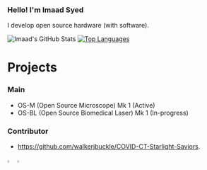 ### Hello! I'm Imaad Syed

I develop open source hardware (with software). 

![Imaad's GitHub Stats](https://github-readme-stats.vercel.app/api?username=isyedjr)
[![Top Languages](https://github-readme-stats.vercel.app/api/top-langs/?username=isyedjr)](https://github.com/isyedjr/github-readme-stats)

# Projects
### Main
- OS-M (Open Source Microscope) Mk 1 (Active)
- OS-BL (Open Source Biomedical Laser) Mk 1 (In-progress)

### Contributor
- https://github.com/walkerjbuckle/COVID-CT-Starlight-Saviors.

[<img src="https://img.icons8.com/color/48/000000/linkedin.png" width="3.5%"/>](https://www.linkedin.com/in/imaad-syed-4048b11a9)
<a href="mailto:isyedjr@gmail.com"> <img src="https://img.icons8.com/fluent/48/000000/gmail.png" width="3.5%"/> </a>

<!--
**isyedjr/isyedjr** is a ✨ _special_ ✨ repository because its `README.md` (this file) appears on your GitHub profile.

Here are some ideas to get you started:

- 🔭 I’m currently working on ...
- 🌱 I’m currently learning ...
- 👯 I’m looking to collaborate on ...
- 🤔 I’m looking for help with ...
- 💬 Ask me about ...
- 📫 How to reach me: ...
- 😄 Pronouns: ...
- ⚡ Fun fact: ...
-->
